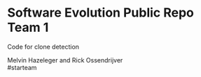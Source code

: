 # Software Evolution Public Repo Team 1
Code for clone detection

Melvin Hazeleger and Rick Ossendrijver</br>
#starteam
